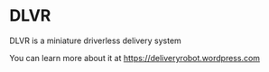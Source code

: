 # DLVR

DLVR is a miniature driverless delivery system

You can learn more about it at https://deliveryrobot.wordpress.com